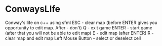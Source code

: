 # ConwaysLIfe
Conway's life on c++ using sfml
ESC - clear map (before ENTER gives you opportunity to edit map. After - don't)
Q - exit game
ENTER - start game (after that you will not be able to edit map)
E - edit map (after ENTER)
R - clear map and edit map
Left Mouse Button - select or deselect cell
